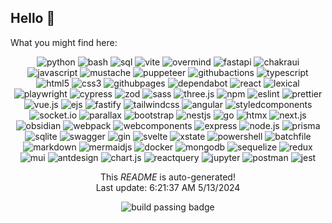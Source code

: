 <h2>Hello <span>&#128075;</span></h2>

<p>What you might find here:</p>

<p align="center">
  <img alt="python" src="https://img.shields.io/badge/python-informational?style=for-the-badge&logo=python&logoColor=white"/>
  <img alt="bash" src="https://img.shields.io/badge/bash-informational?style=for-the-badge&logo=bash&logoColor=white"/>
  <img alt="sql" src="https://img.shields.io/badge/sql-informational?style=for-the-badge&logo=sql&logoColor=white"/>
  <img alt="vite" src="https://img.shields.io/badge/vite-informational?style=for-the-badge&logo=vite&logoColor=white"/>
  <img alt="overmind" src="https://img.shields.io/badge/overmind-informational?style=for-the-badge&logo=overmind&logoColor=white"/>
  <img alt="fastapi" src="https://img.shields.io/badge/fastapi-informational?style=for-the-badge&logo=fastapi&logoColor=white"/>
  <img alt="chakraui" src="https://img.shields.io/badge/chakraui-informational?style=for-the-badge&logo=chakraui&logoColor=white"/>
  <img alt="javascript" src="https://img.shields.io/badge/javascript-informational?style=for-the-badge&logo=javascript&logoColor=white"/>
  <img alt="mustache" src="https://img.shields.io/badge/mustache-informational?style=for-the-badge&logo=mustache&logoColor=white"/>
  <img alt="puppeteer" src="https://img.shields.io/badge/puppeteer-informational?style=for-the-badge&logo=puppeteer&logoColor=white"/>
  <img alt="githubactions" src="https://img.shields.io/badge/githubactions-informational?style=for-the-badge&logo=githubactions&logoColor=white"/>
  <img alt="typescript" src="https://img.shields.io/badge/typescript-informational?style=for-the-badge&logo=typescript&logoColor=white"/>
  <img alt="html5" src="https://img.shields.io/badge/html5-informational?style=for-the-badge&logo=html5&logoColor=white"/>
  <img alt="css3" src="https://img.shields.io/badge/css3-informational?style=for-the-badge&logo=css3&logoColor=white"/>
  <img alt="githubpages" src="https://img.shields.io/badge/githubpages-informational?style=for-the-badge&logo=githubpages&logoColor=white"/>
  <img alt="dependabot" src="https://img.shields.io/badge/dependabot-informational?style=for-the-badge&logo=dependabot&logoColor=white"/>
  <img alt="react" src="https://img.shields.io/badge/react-informational?style=for-the-badge&logo=react&logoColor=white"/>
  <img alt="lexical" src="https://img.shields.io/badge/lexical-informational?style=for-the-badge&logo=lexical&logoColor=white"/>
  <img alt="playwright" src="https://img.shields.io/badge/playwright-informational?style=for-the-badge&logo=playwright&logoColor=white"/>
  <img alt="cypress" src="https://img.shields.io/badge/cypress-informational?style=for-the-badge&logo=cypress&logoColor=white"/>
  <img alt="zod" src="https://img.shields.io/badge/zod-informational?style=for-the-badge&logo=zod&logoColor=white"/>
  <img alt="sass" src="https://img.shields.io/badge/sass-informational?style=for-the-badge&logo=sass&logoColor=white"/>
  <img alt="three.js" src="https://img.shields.io/badge/three.js-informational?style=for-the-badge&logo=three.js&logoColor=white"/>
  <img alt="npm" src="https://img.shields.io/badge/npm-informational?style=for-the-badge&logo=npm&logoColor=white"/>
  <img alt="eslint" src="https://img.shields.io/badge/eslint-informational?style=for-the-badge&logo=eslint&logoColor=white"/>
  <img alt="prettier" src="https://img.shields.io/badge/prettier-informational?style=for-the-badge&logo=prettier&logoColor=white"/>
  <img alt="vue.js" src="https://img.shields.io/badge/vue.js-informational?style=for-the-badge&logo=vue.js&logoColor=white"/>
  <img alt="ejs" src="https://img.shields.io/badge/ejs-informational?style=for-the-badge&logo=ejs&logoColor=white"/>
  <img alt="fastify" src="https://img.shields.io/badge/fastify-informational?style=for-the-badge&logo=fastify&logoColor=white"/>
  <img alt="tailwindcss" src="https://img.shields.io/badge/tailwindcss-informational?style=for-the-badge&logo=tailwindcss&logoColor=white"/>
  <img alt="angular" src="https://img.shields.io/badge/angular-informational?style=for-the-badge&logo=angular&logoColor=white"/>
  <img alt="styledcomponents" src="https://img.shields.io/badge/styledcomponents-informational?style=for-the-badge&logo=styledcomponents&logoColor=white"/>
  <img alt="socket.io" src="https://img.shields.io/badge/socket.io-informational?style=for-the-badge&logo=socket.io&logoColor=white"/>
  <img alt="parallax" src="https://img.shields.io/badge/parallax-informational?style=for-the-badge&logo=parallax&logoColor=white"/>
  <img alt="bootstrap" src="https://img.shields.io/badge/bootstrap-informational?style=for-the-badge&logo=bootstrap&logoColor=white"/>
  <img alt="nestjs" src="https://img.shields.io/badge/nestjs-informational?style=for-the-badge&logo=nestjs&logoColor=white"/>
  <img alt="go" src="https://img.shields.io/badge/go-informational?style=for-the-badge&logo=go&logoColor=white"/>
  <img alt="htmx" src="https://img.shields.io/badge/htmx-informational?style=for-the-badge&logo=htmx&logoColor=white"/>
  <img alt="next.js" src="https://img.shields.io/badge/next.js-informational?style=for-the-badge&logo=next.js&logoColor=white"/>
  <img alt="obsidian" src="https://img.shields.io/badge/obsidian-informational?style=for-the-badge&logo=obsidian&logoColor=white"/>
  <img alt="webpack" src="https://img.shields.io/badge/webpack-informational?style=for-the-badge&logo=webpack&logoColor=white"/>
  <img alt="webcomponents" src="https://img.shields.io/badge/webcomponents-informational?style=for-the-badge&logo=webcomponents&logoColor=white"/>
  <img alt="express" src="https://img.shields.io/badge/express-informational?style=for-the-badge&logo=express&logoColor=white"/>
  <img alt="node.js" src="https://img.shields.io/badge/node.js-informational?style=for-the-badge&logo=node.js&logoColor=white"/>
  <img alt="prisma" src="https://img.shields.io/badge/prisma-informational?style=for-the-badge&logo=prisma&logoColor=white"/>
  <img alt="sqlite" src="https://img.shields.io/badge/sqlite-informational?style=for-the-badge&logo=sqlite&logoColor=white"/>
  <img alt="swagger" src="https://img.shields.io/badge/swagger-informational?style=for-the-badge&logo=swagger&logoColor=white"/>
  <img alt="gin" src="https://img.shields.io/badge/gin-informational?style=for-the-badge&logo=gin&logoColor=white"/>
  <img alt="svelte" src="https://img.shields.io/badge/svelte-informational?style=for-the-badge&logo=svelte&logoColor=white"/>
  <img alt="xstate" src="https://img.shields.io/badge/xstate-informational?style=for-the-badge&logo=xstate&logoColor=white"/>
  <img alt="powershell" src="https://img.shields.io/badge/powershell-informational?style=for-the-badge&logo=powershell&logoColor=white"/>
  <img alt="batchfile" src="https://img.shields.io/badge/batchfile-informational?style=for-the-badge&logo=batchfile&logoColor=white"/>
  <img alt="markdown" src="https://img.shields.io/badge/markdown-informational?style=for-the-badge&logo=markdown&logoColor=white"/>
  <img alt="mermaidjs" src="https://img.shields.io/badge/mermaidjs-informational?style=for-the-badge&logo=mermaidjs&logoColor=white"/>
  <img alt="docker" src="https://img.shields.io/badge/docker-informational?style=for-the-badge&logo=docker&logoColor=white"/>
  <img alt="mongodb" src="https://img.shields.io/badge/mongodb-informational?style=for-the-badge&logo=mongodb&logoColor=white"/>
  <img alt="sequelize" src="https://img.shields.io/badge/sequelize-informational?style=for-the-badge&logo=sequelize&logoColor=white"/>
  <img alt="redux" src="https://img.shields.io/badge/redux-informational?style=for-the-badge&logo=redux&logoColor=white"/>
  <img alt="mui" src="https://img.shields.io/badge/mui-informational?style=for-the-badge&logo=mui&logoColor=white"/>
  <img alt="antdesign" src="https://img.shields.io/badge/antdesign-informational?style=for-the-badge&logo=antdesign&logoColor=white"/>
  <img alt="chart.js" src="https://img.shields.io/badge/chart.js-informational?style=for-the-badge&logo=chart.js&logoColor=white"/>
  <img alt="reactquery" src="https://img.shields.io/badge/reactquery-informational?style=for-the-badge&logo=reactquery&logoColor=white"/>
  <img alt="jupyter" src="https://img.shields.io/badge/jupyter-informational?style=for-the-badge&logo=jupyter&logoColor=white"/>
  <img alt="postman" src="https://img.shields.io/badge/postman-informational?style=for-the-badge&logo=postman&logoColor=white"/>
  <img alt="jest" src="https://img.shields.io/badge/jest-informational?style=for-the-badge&logo=jest&logoColor=white"/>
</p>


<p align="center">This <i>README</i> is auto-generated!</br>Last update: 6:21:37 AM 5&#x2F;13&#x2F;2024</p>
<p align="center"><img alt="build passing badge" src="https://github.com/willemverbuyst/willemverbuyst/actions/workflows/main.yml/badge.svg" /></p>